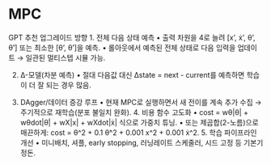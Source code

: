 # MPC

 GPT 추천 업그레이드 방향
	1.	전체 다음 상태 예측
	•	출력 차원을 4로 늘려 [x’, ẋ’, θ’, θ̇’] 또는 최소한 [θ’, θ̇’]을 예측.
	•	롤아웃에서 예측된 전체 상태로 다음 입력을 업데이트 → 일관된 멀티스텝 시뮬 가능.

  2.	Δ-모델(차분 예측)
	•	절대 다음값 대신 Δstate = next - current를 예측하면 학습이 더 잘 되는 경우 많음.

  3.	DAgger/데이터 증강 루프
	•	현재 MPC로 실행하면서 새 전이를 계속 추가 수집 → 주기적으로 재학습(분포 불일치 완화).
	4.	비용 함수 고도화
	•	cost = wθ|θ| + wθdot|θ̇| + wX|x| + wXdot|ẋ| 식으로 가중치 튜닝.
	•	또는 제곱합(2-노름)으로 매끈하게: cost = θ^2 + 0.1 θ̇^2 + 0.001 x^2 + 0.001 ẋ^2.
	5.	학습 파이프라인 개선
	•	미니배치, 셔플, early stopping, 러닝레이트 스케줄러, 시드 고정 등 기본기 정돈.
